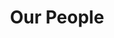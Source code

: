 ---
layout: child_layout/our_people
title: Our People
permalink: /our-people/
hero: /assets/img/content/hero/hero-5.jpg
---